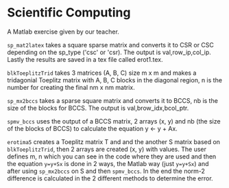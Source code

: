 # Scientific Computing

A Matlab exercise given by our teacher.

`sp_mat2latex` takes a square sparse matrix and converts it to CSR or CSC depending on the sp_type ('csc' or 'csr). The output is val,row_ip,col_ip. Lastly the results are saved in a tex file called erot1.tex.

`blkToeplitzTrid` takes 3 matrices (A, B, C) size m x m and makes a tridagonial Toeplitz matrix with A, B, C blocks in the diagonal region, n is the number for creating the final nm x nm matrix.

`sp_mx2bccs` takes a sparse square matrix and converts it to BCCS, nb is the size of the blocks for BCCS. The output is val,brow_idx,bcol_ptr.

`spmv_bccs` uses the output of a BCCS matrix, 2 arrays (x, y) and nb (the size of the blocks of BCCS) to calculate the equation y <- y + Ax.

`erotima5` creates a Toeplitz matrix T and and the another S matrix based on `blkToeplitzTrid`, then 2 arrays are created (x, y) with values. The user defines m, n which you can see in the code where they are used and then the equation `y=y+Sx` is done in 2 ways, the Matlab way (just `y=y+Sx`) and after using `sp_mx2bccs` on S and then `spmv_bccs`. In the end the norm-2 difference is calculated in the 2 different methods to determine the error.
